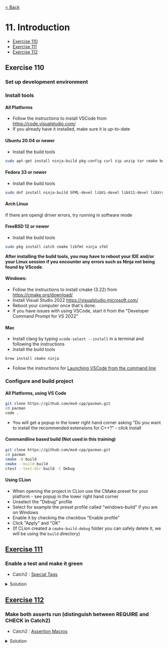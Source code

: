 [< Back](README.md)

# 11. Introduction

* [Exercise 110](#exercise-110)
* [Exercise 111](#exercise-111)
* [Exercise 112](#exercise-112)

## Exercise 110
### Set up development environment

### Install tools

#### All Platforms

* Follow the instructions to install VSCode from https://code.visualstudio.com/
* If you already have it installed, make sure it is up-to-date

#### Ubuntu 20.04 or newer

* Install the build tools
```bash
sudo apt-get install ninja-build pkg-config curl zip unzip tar cmake build-essential libx11-dev libxrandr-dev libxi-dev libudev-dev libgl1-mesa-dev clang-12 g++-10
```

#### Fedora 33 or newer

* Install the build tools
```bash
sudo dnf install ninja-build SFML-devel libXi-devel libX11-devel libXrandr-devel mesa-libGL-devel systemd-devel
```

#### Arch Linux

If there are opengl driver errors, try running in software mode

#### FreeBSD 12 or newer

* Install the build tools
```bash
sudo pkg install catch cmake libfmt ninja sfml
```

**After installing the build tools, you may have to reboot your IDE and/or your Linux
session if you encounter any errors such as Ninja not being found by VScode**.

#### Windows:

* Follow the instructions to install cmake (3.22) from https://cmake.org/download/
* Install Visual Studio 2022 https://visualstudio.microsoft.com/
* Reboot your computer once that's done.
* If you have issues with using VSCode, start it from the "Developer Command Prompt for VS 2022"

#### Mac

* Install clang by typing `xcode-select --install` in a terminal and following the instructions
* Install the build tools
```bash
brew install cmake ninja
```
* Follow the instructions for [Launching VSCode from the command line](https://code.visualstudio.com/docs/setup/mac#_launching-from-the-command-line)

### Configure and build project

#### All Platforms, using VS Code

```bash
git clone https://github.com/mod-cpp/pacman.git
cd pacman
code .
```

* You will get a popup in the lower right hand corner asking "Do you want to install the recommended extensions for C++?" - click Install

#### Commandline based build (Not used in this training)

```bash
git clone https://github.com/mod-cpp/pacman.git
cd pacman
cmake -B build
cmake --build build
ctest --test-dir build -C Debug
```

#### Using CLion

* When opening the project in CLion use the CMake preset for your platform - see popup in the lower right hand corner
* Unselect the "Debug" profile
* Select for example the preset profile called "windows-build" if you are on Windows
* Enable it by checking the checkbox "Enable profile"
* Click "Apply" and "OK"
* (If CLion created a `cmake-build-debug` folder you can safely delete it, we will be using the `build` directory)

## [Exercise 111][1]
### Enable a test and make it green

* Catch2 : [Special Tags][3]

<details>
   <summary>Solution</summary>

```cpp
TEST_CASE("Exercise 111 : Enable a test and make it green", "[11]") {
  REQUIRE(true == true);
}
```
</details>

## [Exercise 112][1]
### Make both asserts run (distinguish between REQUIRE and CHECK in Catch2)

* Catch2 : [Assertion Macros][2]

<details>
   <summary>Solution</summary>

```cpp
TEST_CASE("Exercise 112 : Make both asserts run (distinguish between REQUIRE and CHECK in Catch2)", "[11]") {
  CHECK(true == true);
  CHECK(true == true);
}
```
</details>

[1]: 11_exercises.cpp
[2]: https://github.com/catchorg/Catch2/blob/v2.x/docs/assertions.md
[3]: https://github.com/catchorg/Catch2/blob/v2.x/docs/test-cases-and-sections.md#special-tags
